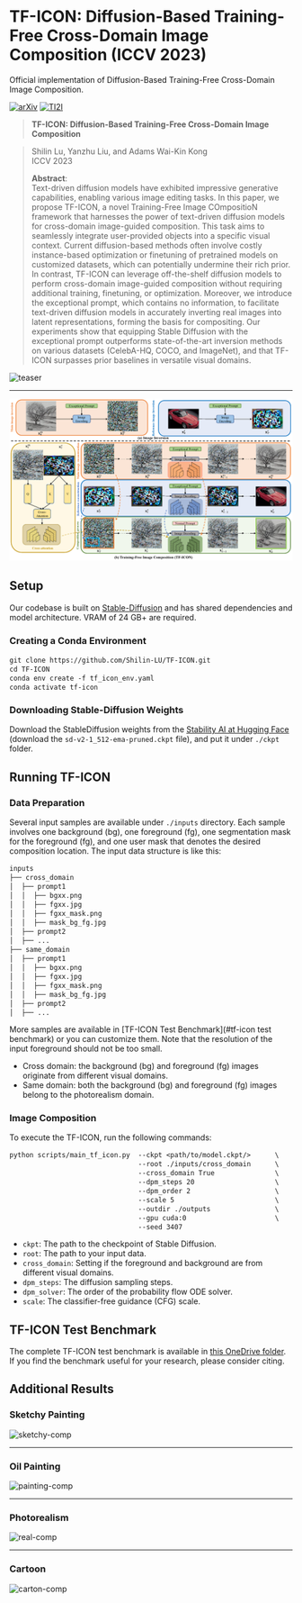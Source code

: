 # TF-ICON: Diffusion-Based Training-Free Cross-Domain Image Composition (ICCV 2023)

Official implementation of Diffusion-Based Training-Free Cross-Domain Image Composition.

[![arXiv](https://img.shields.io/badge/arXiv-TF--ICON-green.svg?style=plastic)](https://arxiv.org/abs/2307.12493) [![TI2I](https://img.shields.io/badge/benchmarks-TF--ICON-blue.svg?style=plastic)](https://entuedu-my.sharepoint.com/:f:/g/personal/shilin002_e_ntu_edu_sg/EmmCgLm_3OZCssqjaGdvjMwBCIvqfjsyphjqNs7g2DFzQQ?e=JSwOHY)

> **TF-ICON: Diffusion-Based Training-Free Cross-Domain Image Composition**<br>
<!-- > [Gwanghyun Kim](https://gwang-kim.github.io/), Taesung Kwon, [Jong Chul Ye](https://bispl.weebly.com/professor.html) <br> -->
> Shilin Lu, Yanzhu Liu, and Adams Wai-Kin Kong <br>
> ICCV 2023
> 
>**Abstract**: <br>
Text-driven diffusion models have exhibited impressive generative capabilities, enabling various image editing tasks. In this paper, we propose TF-ICON, a novel Training-Free Image COmpositioN framework that harnesses the power of text-driven diffusion models for cross-domain image-guided composition. This task aims to seamlessly integrate user-provided objects into a specific visual context. Current diffusion-based methods often involve costly instance-based optimization or finetuning of pretrained models on customized datasets, which can potentially undermine their rich prior. In contrast, TF-ICON can leverage off-the-shelf diffusion models to perform cross-domain image-guided composition without requiring additional training, finetuning, or optimization. Moreover, we introduce the exceptional prompt, which contains no information, to facilitate text-driven diffusion models in accurately inverting real images into latent representations, forming the basis for compositing. Our experiments show that equipping Stable Diffusion with the exceptional prompt outperforms state-of-the-art inversion methods on various datasets (CelebA-HQ, COCO, and ImageNet), and that TF-ICON surpasses prior baselines in versatile visual domains.

<!-- ## [<a href="https://pnp-diffusion.github.io/" target="_blank">Project Page</a>] [<a href="https://github.com/MichalGeyer/pnp-diffusers" target="_blank">Diffusers Implementation</a>] -->

<!-- [![arXiv](https://img.shields.io/badge/arXiv-PnP-b31b1b.svg)](https://arxiv.org/abs/2211.12572) [![Hugging Face Spaces](https://img.shields.io/badge/%F0%9F%A4%97%20Hugging%20Face-Spaces-blue)](https://huggingface.co/spaces/hysts/PnP-diffusion-features) <a href="https://replicate.com/arielreplicate/plug_and_play_image_translation"><img src="https://replicate.com/arielreplicate/plug_and_play_image_translation/badge"></a> [![TI2I](https://img.shields.io/badge/benchmarks-TI2I-blue)](https://www.dropbox.com/sh/8giw0uhfekft47h/AAAF1frwakVsQocKczZZSX6La?dl=0) -->

![teaser](assets/tf-icon.png)

---

</div>

![framework](assets/framework_vector.png)

<!-- # Updates:

**19/06/23** 🧨 Diffusers implementation of Plug-and-Play is available [here](https://github.com/MichalGeyer/pnp-diffusers). -->

<!-- ## TODO:
- [ ] Diffusers support and pipeline integration
- [ ] Gradio demo
- [ ] Release TF-ICON Test Benchmark -->


<!-- ## Usage

**To plug-and-play diffusion features, please follow these steps:**

1. [Setup](#setup)
2. [Feature extraction](#feature-extraction)
3. [Running PnP](#running-pnp)
4. [TI2I Benchmarks](#ti2i-benchmarks) -->


## Setup

Our codebase is built on [Stable-Diffusion](https://github.com/Stability-AI/stablediffusion)
and has shared dependencies and model architecture. VRAM of 24 GB+ are required. 

### Creating a Conda Environment

```
git clone https://github.com/Shilin-LU/TF-ICON.git
cd TF-ICON
conda env create -f tf_icon_env.yaml
conda activate tf-icon
```

### Downloading Stable-Diffusion Weights

Download the StableDiffusion weights from the [Stability AI at Hugging Face](https://huggingface.co/stabilityai/stable-diffusion-2-1-base/blob/main/v2-1_512-ema-pruned.ckpt)
(download the `sd-v2-1_512-ema-pruned.ckpt` file), and put it under `./ckpt` folder.

## Running TF-ICON

### Data Preparation

Several input samples are available under `./inputs` directory. Each sample involves one background (bg), one foreground (fg), one segmentation mask for the foreground (fg), and one user mask that denotes the desired composition location. The input data structure is like this:
```
inputs
├── cross_domain
│  ├── prompt1
│  │  ├── bgxx.png
│  │  ├── fgxx.jpg
│  │  ├── fgxx_mask.png
│  │  ├── mask_bg_fg.jpg
│  ├── prompt2
│  ├── ...
├── same_domain
│  ├── prompt1
│  │  ├── bgxx.png
│  │  ├── fgxx.jpg
│  │  ├── fgxx_mask.png
│  │  ├── mask_bg_fg.jpg
│  ├── prompt2
│  ├── ...
```

More samples are available in [TF-ICON Test Benchmark](#tf-icon test benchmark) or you can customize them. Note that the resolution of the input foreground should not be too small. 

- Cross domain: the background (bg) and foreground (fg) images originate from different visual domains.
- Same domain: both the background (bg) and foreground (fg) images belong to the photorealism domain.

### Image Composition
To execute the TF-ICON, run the following commands:

```
python scripts/main_tf_icon.py  --ckpt <path/to/model.ckpt/>      \
                                --root ./inputs/cross_domain      \
                                --cross_domain True               \
                                --dpm_steps 20                    \
                                --dpm_order 2                     \
                                --scale 5                         \
                                --outdir ./outputs                \
                                --gpu cuda:0                      \
                                --seed 3407                         
```
- `ckpt`: The path to the checkpoint of Stable Diffusion.
- `root`: The path to your input data.
- `cross_domain`: Setting if the foreground and background are from different visual domains. 
- `dpm_steps`: The diffusion sampling steps.
- `dpm_solver`: The order of the probability flow ODE solver.
- `scale`: The classifier-free guidance (CFG) scale.


## TF-ICON Test Benchmark

The complete TF-ICON test benchmark is available in [this OneDrive folder](https://entuedu-my.sharepoint.com/:f:/g/personal/shilin002_e_ntu_edu_sg/EmmCgLm_3OZCssqjaGdvjMwBCIvqfjsyphjqNs7g2DFzQQ?e=JSwOHY). If you find the benchmark useful for your research, please consider citing.


<!-- You can find the **Wild-TI2I**, **ImageNetR-TI2I** and **ImageNetR-Fake-TI2I** benchmarks in [this dropbox folder](https://www.dropbox.com/sh/8giw0uhfekft47h/AAAF1frwakVsQocKczZZSX6La?dl=0). The translation prompts and all the necessary configs (e.g. seed, generation prompt, guidance image path) are provided in a yaml file in each benchmark folder. -->

<!-- 
## Citation
If you find the code useful for your research, please consider citing
```
@InProceedings{Tumanyan_2023_CVPR,
    author    = {Tumanyan, Narek and Geyer, Michal and Bagon, Shai and Dekel, Tali},
    title     = {Plug-and-Play Diffusion Features for Text-Driven Image-to-Image Translation},
    booktitle = {Proceedings of the IEEE/CVF Conference on Computer Vision and Pattern Recognition (CVPR)},
    month     = {June},
    year      = {2023},
    pages     = {1921-1930}
}
``` -->

## Additional Results
### Sketchy Painting
![sketchy-comp](assets/Additional_composition_ske.png)

---

</div>

### Oil Painting
![painting-comp](assets/Additional_composition_oil.png)

---

</div>

### Photorealism
![real-comp](assets/Additional_composition_real1.png)

---

</div>

### Cartoon
![carton-comp](assets/Additional_composition_carton.png)

<!-- ---

</div> -->

